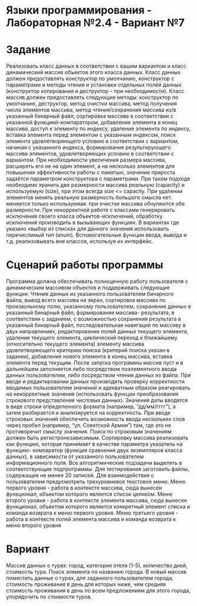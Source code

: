 # Языки программирования - Лабораторная №2.4 - Вариант №7

# Задание
Реализовать класс данных в соответствии с вашим вариантом и класс
динамический массив объектов этого класса данных. Класс данных должен
предоставлять конструктор по умолчанию, конструктор с параметрами и методы
чтения и установки отдельных полей данных (конструктор копирования и
деструктор – при необходимости). Класс массив должен предоставлять следующие
методы: конструктор по умолчанию, деструктор, метод очистки массива, метод
получения числа элементов массива, метод чтения/сохранения массива из/в
указанный бинарный файл, сортировка массива в соответствии с указанной
функцией-компаратором, добавление элемента в конец массива, доступ к
элементу по индексу, удаление элемента по индексу, вставка элемента перед
элементом с указанным индексом, поиск элемента удовлетворяющего условию в
соответствии с вариантом, начиная с указанного индекса, формирование
результирующего массива элементов, удовлетворяющих условию в соответствии с
вариантом.
При необходимости увеличения размера массива, расширять его не на один
элемент, а на несколько элементов для повышения эффективности работы с
памятью, значение прироста задаётся параметром конструктора с параметрами.
При таком подходе необходимо хранить две размерности массива реальную
(capacity) и используемую (size), при этом всегда size <= capacity. При удалении
элементов менять реальную размерность большого смысла нет. меняется только
используемая. при очистке массива обнуляются обе размерности.
При некорректной работе с классами генерировать исключения своего класса
объектов-исключений, обработку исключений производить в вызывающих
функциях.
В вариантах где указано «выбор из списка» для данного значения
использовать перечислимый тип (enum).
Вспомогательные функции ввода, вывода и т.д. реализовывать вне классов,
используя их интерфейс.

# Сценарий работы программы
Программа должна обеспечивать полноценную работу пользователя с
динамическим массивом объектов и поддерживать следующие функции: Чтение
данных из указанного пользователем бинарного файла, вывод всего массива на
экран, сортировка массива по произвольному полю, указанному пользователем,
сохранение данных в указанный бинарный файл, формирование массива-
результата, в соответствии с заданием, с возможностью сохранения результата в
указанный бинарный файл, последовательная навигация по массиву в двух
направлениях, редактирование полей данных текущего элемента, удаление
текущего элемента, циклический переход к ближайшему (относительно текущего
элемента) элементу массива удовлетворяющего критерию поиска (критерий поиска
указан в задании), добавление нового элемента в конец массива, вставка элемента
перед текущим.
После запуска программы массив пуст и в дальнейшем заполняется либо
посредством поэлементного ввода данных пользователем, либо посредством
чтения данных из файла. При вводе и редактировании данных производить
проверку корректности вводимых пользователем значений и адекватным образом
реагировать на некорректные значения (использовать функции преобразования
строкового представления числовых данных). Значения даты вводятся в виде
строки определенного формата (например, “дд/мм/гггг”), а затем разбирается и
анализируется на корректность. При вводе строковых значений обеспечить
возможность ввода нескольких слов через пробел (например, “ул. Советской
Армии”) там, где это не противоречит смыслу значения. Поиск по строковым
значениям должен быть регистронезависимым. Сортировку массива реализовать
как функцию, которая принимает в качестве параметра указатель на функцию-
компаратор (функция сравнения двух экземпляров класса данных), в зависимости
от указанного пользователем информационного поля. Все алгоритмические
подзадачи выделять в соответствующие подпрограммы. Для тестирования
заготовить файлы, содержащие не менее 20 записей.
Для взаимодействия с пользователем предусмотреть трехуровневое текстовое
меню. Меню первого уровня - работа в контексте массива, сюда вынесен
функционал, объектом которого является список целиком. Меню второго уровня -
работа в контексте элемента массива, сюда вынесен функционал, объектом
которого является конкретный элемент списка и команда возврата к меню первого
уровня. Меню третьего уровня - работа в контексте полей элемента массива и
команда возврата к меню второго уровня

# Вариант
Массив данных о турах: город, категория отеля (1-5), количество дней,
стоимость тура. Поиск элемента по названию города. В новый массив
поместить данные о турах, для заданного пользователем города, стоимость
проживания в день для которых ниже, чем средняя стоимость проживания в
день по всем предложениям для этого города, упорядочить по стоимости туров.
